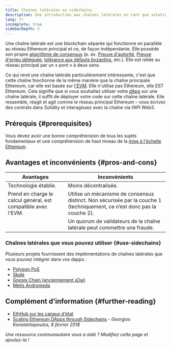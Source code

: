 ```yaml
---
title: Chaines latérales ou sidechains
description: Une introduction aux chaînes latérales en tant que solution de mise à l'échelle actuellement utilisée par la communauté Ethereum.
lang: fr
incomplete: true
sidebarDepth: 3
---
```


Une chaîne latérale est une blockchain séparée qui fonctionne en parallèle au réseau Ethereum principal et ce, de façon indépendante. Elle possède son propre [algorithme de consensus](/developers/docs/consensus-mechanisms/) (p. ex. [Preuve d'autorité](https://wikipedia.org/wiki/Proof_of_authority), [Preuve d'enjeu déléguée](https://en.bitcoinwiki.org/wiki/DPoS), [tolérance aux défauts byzantins](https://decrypt.co/resources/byzantine-fault-tolerance-what-is-it-explained), etc.). Elle est reliée au réseau principal par un « pont » à deux sens.

Ce qui rend une chaîne latérale particulièrement intéressante, c'est que cette chaîne fonctionne de la même manière que la chaîne principale Ethereum, car elle est basée sur [l'EVM](/developers/docs/evm/). Elle n'utilise pas Ethereum, elle EST Ethereum. Cela signifie que si vous souhaitez utiliser votre [dApp](/developers/docs/dapps/) sur une chaîne latérale, il suffit de déployer votre code sur cette chaîne latérale. Elle ressemble, réagit et agit comme le réseau principal Ethereum – vous écrivez des contrats dans Solidity et interagissez avec la chaîne via l’API Web3.

## Prérequis {#prerequisites}

Vous devez avoir une bonne compréhension de tous les sujets fondamentaux et une compréhension de haut niveau de la [mise à l'échelle Ethereum](/developers/docs/scaling/).

## Avantages et inconvénients {#pros-and-cons}

| Avantages                                                     | Inconvénients                                                                                                             |
| ------------------------------------------------------------- | ------------------------------------------------------------------------------------------------------------------------- |
| Technologie établie.                                          | Moins décentralisée.                                                                                                      |
| Prend en charge le calcul général, est compatible avec l'EVM. | Utilise un mécanisme de consensus distinct. Non sécurisée par la couche 1 (techniquement, ce n’est donc pas la couche 2). |
|                                                               | Un quorum de validateurs de la chaîne latérale peut commettre une fraude.                                                 |

### Chaînes latérales que vous pouvez utiliser {#use-sidechains}

Plusieurs projets fournissent des implémentations de chaînes latérales que vous pouvez intégrer dans vos dapps :

- [Polygon PoS](https://polygon.technology/solutions/polygon-pos)
- [Skale](https://skale.network/)
- [Gnosis Chain (anciennement xDai)](https://www.xdaichain.com/)
- [Metis Andromeda](https://www.metis.io/)

## Complément d'information {#further-reading}

- [EthHub sur les canaux d'état](https://docs.ethhub.io/ethereum-roadmap/layer-2-scaling/sidechains/)
- [Scaling Ethereum DApps through Sidechains](https://medium.com/loom-network/dappchains-scaling-ethereum-dapps-through-sidechains-f99e51fff447) _- Georgios Konstantopoulos, 8 février 2018_

_Une ressource communautaire vous a aidé ? Modifiez cette page et ajoutez-la !_
